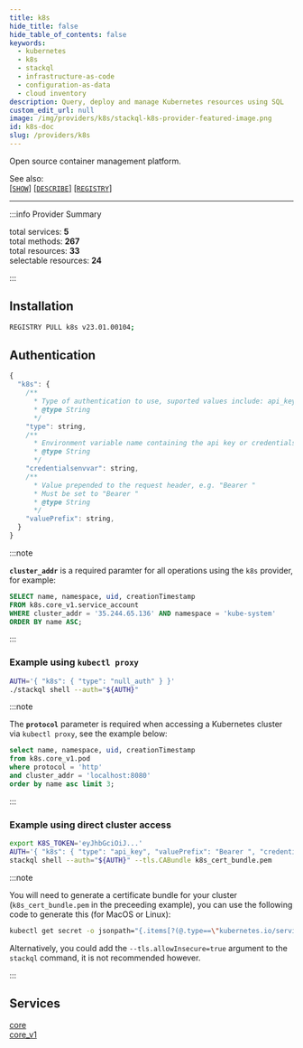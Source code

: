 ```yaml
---
title: k8s
hide_title: false
hide_table_of_contents: false
keywords:
  - kubernetes
  - k8s
  - stackql
  - infrastructure-as-code
  - configuration-as-data
  - cloud inventory
description: Query, deploy and manage Kubernetes resources using SQL
custom_edit_url: null
image: /img/providers/k8s/stackql-k8s-provider-featured-image.png
id: k8s-doc
slug: /providers/k8s
---
```

Open source container management platform.  

See also:   
[[` SHOW `]](https://stackql.io/docs/language-spec/show) [[` DESCRIBE `]](https://stackql.io/docs/language-spec/describe)  [[` REGISTRY `]](https://stackql.io/docs/language-spec/registry)
* * * 

:::info Provider Summary

<div class="row">
<div class="providerDocColumn">
<span>total services:&nbsp;<b>5</b></span><br />
<span>total methods:&nbsp;<b>267</b></span><br />
</div>
<div class="providerDocColumn">
<span>total resources:&nbsp;<b>33</b></span><br />
<span>selectable resources:&nbsp;<b>24</b></span><br />
</div>
</div>

:::

## Installation
```bash
REGISTRY PULL k8s v23.01.00104;
```

## Authentication
```javascript
{
  "k8s": {
    /**
      * Type of authentication to use, suported values include: api_key, null_auth
      * @type String
      */
    "type": string, 
    /**
      * Environment variable name containing the api key or credentials.
      * @type String
      */
    "credentialsenvvar": string, 
    /**
      * Value prepended to the request header, e.g. "Bearer "
      * Must be set to "Bearer "
      * @type String
      */
    "valuePrefix": string, 
  }
}
```

:::note

__`cluster_addr`__ is a required paramter for all operations using the `k8s` provider, for example:  

```sql
SELECT name, namespace, uid, creationTimestamp 
FROM k8s.core_v1.service_account 
WHERE cluster_addr = '35.244.65.136' AND namespace = 'kube-system' 
ORDER BY name ASC;
```
:::

### Example using `kubectl proxy`
```bash
AUTH='{ "k8s": { "type": "null_auth" } }'
./stackql shell --auth="${AUTH}"
```

:::note

The __`protocol`__ parameter is required when accessing a Kubernetes cluster via `kubectl proxy`, see the example below:  

```sql
select name, namespace, uid, creationTimestamp 
from k8s.core_v1.pod 
where protocol = 'http' 
and cluster_addr = 'localhost:8080'  
order by name asc limit 3;
```
:::

### Example using direct cluster access
```bash
export K8S_TOKEN='eyJhbGciOiJ...'
AUTH='{ "k8s": { "type": "api_key", "valuePrefix": "Bearer ", "credentialsenvvar": "K8S_TOKEN" } }'
stackql shell --auth="${AUTH}" --tls.CABundle k8s_cert_bundle.pem
```
:::note

You will need to generate a certificate bundle for your cluster (`k8s_cert_bundle.pem` in the preceeding example), you can use the following code to generate this (for MacOS or Linux):  

```bash
kubectl get secret -o jsonpath="{.items[?(@.type==\"kubernetes.io/service-account-token\")].data['ca\.crt']}" | base64 -i --decode > k8s_cert_bundle.pem
```

Alternatively, you could add the `--tls.allowInsecure=true` argument to the `stackql` command, it is not recommended however. 

:::

## Services
<div class="row">
<div class="providerDocColumn">
<a href="/providers/k8s/core/">core</a><br />
</div>
<div class="providerDocColumn">
<a href="/providers/k8s/core_v1/">core_v1</a><br />
</div>
</div>
